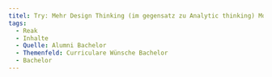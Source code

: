 ```yaml
---
titel: Try: Mehr Design Thinking (im gegensatz zu Analytic thinking) Module anbieten. Aktuell nur Screendesign
tags:
  - Reak
  - Inhalte
  - Quelle: Alumni Bachelor
  - Themenfeld: Curriculare Wünsche Bachelor
  - Bachelor
---
```

